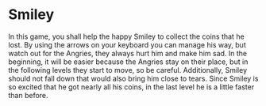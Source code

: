 # Smiley

In this game, you shall help the happy Smiley to collect the coins that he lost. 
By using the arrows on your keyboard you can manage his way, but watch out for the Angries, they always hurt him and make him sad.
In the beginning, it will be easier because the Angries stay on their place, but in the following levels they start to move, so be careful.
Additionally, Smiley should not fall down that would also bring him close to tears.
Since Smiley is so excited that he got nearly all his coins, in the last level he is a little faster than before.
